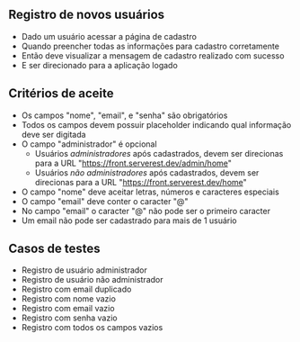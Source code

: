 ## Registro de novos usuários

- Dado um usuário acessar a página de cadastro
- Quando preencher todas as informações para cadastro corretamente
- Então deve visualizar a mensagem de cadastro realizado com sucesso
- E ser direcionado para a aplicação logado

## Critérios de aceite
- Os campos "nome", "email", e "senha" são obrigatórios
- Todos os campos devem possuir placeholder indicando qual informação deve ser digitada
- O campo "administrador" é opcional
	- Usuários *administradores* após cadastrados, devem ser direcionas para a URL "https://front.serverest.dev/admin/home"
	- Usuários *não administradores* após cadastrados, devem ser direcionas para a URL "https://front.serverest.dev/home"
- O campo "nome" deve aceitar letras, números e caracteres especiais
- O campo "email" deve conter o caracter "@"
- No campo "email" o caracter "@" não pode ser o primeiro caracter
- Um email não pode ser cadastrado para mais de 1 usuário

## Casos de testes
- Registro de usuário administrador
- Registro de usuário não administrador
- Registro com email duplicado
- Registro com nome vazio
- Registro com email vazio
- Registro com senha vazio
- Registro com todos os campos vazios
